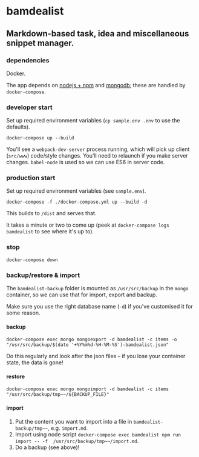 # bamdealist
## Markdown-based task, idea and miscellaneous snippet manager.

### dependencies
Docker.

The app depends on [nodejs + npm](https://nodejs.org) and [mongodb](https://www.mongodb.com); these are handled by `docker-compose`.

### developer start
Set up required environment variables (`cp sample.env .env` to use the defaults).

`docker-compose up --build`

You'll see a `webpack-dev-server` process running, which will pick up client (`src/www`) code/style changes. You'll need to relaunch if you make server changes. `babel-node` is used so we can use ES6 in server code.

### production start
Set up required environment variables (see `sample.env`).

`docker-compose -f ./docker-compose.yml up --build -d`

This builds to `/dist` and serves that.

It takes a minute or two to come up (peek at `docker-compose logs bamdealist` to see where it's up to).

### stop
`docker-compose down`

### backup/restore & import
The `bamdealist-backup` folder is mounted as `/usr/src/backup` in the `mongo` container, so we can use that for import, export and backup.

Make sure you use the right database name (`-d`) if you've customised it for some reason.

#### backup 
`docker-compose exec mongo mongoexport -d bamdealist -c items -o "/usr/src/backup/$(date '+%Y%m%d-%H-%M-%S')-bamdealist.json"`

Do this regularly and look after the json files – if you lose your container state, the data is gone!

#### restore
`docker-compose exec mongo mongoimport -d bamdealist -c items "/usr/src/backup/tmp~~/${BACKUP_FILE}"`

#### import
1. Put the content you want to import into a file in `bamdealist-backup/tmp~~`, e.g. `import.md`.
2. Import using node script `docker-compose exec bamdealist npm run import -- -f  /usr/src/backup/tmp~~/import.md`.
3. Do a backup (see above)!
